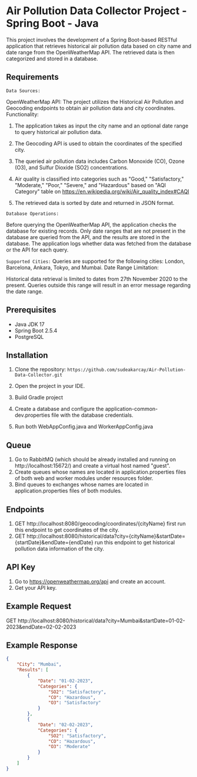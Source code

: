 
# Air Pollution Data Collector Project - Spring Boot - Java
This project involves the development of a Spring Boot-based RESTful application that retrieves historical air pollution data based on city name and date range from the OpenWeatherMap API. The retrieved data is then categorized and stored in a database. 

## Requirements

`Data Sources:`

OpenWeatherMap API: The project utilizes the Historical Air Pollution and Geocoding endpoints to obtain air pollution data and city coordinates.
Functionality:

1. The application takes as input the city name and an optional date range to query historical air pollution data.
2. The Geocoding API is used to obtain the coordinates of the specified city.
3. The queried air pollution data includes Carbon Monoxide (CO), Ozone (O3), and Sulfur Dioxide (SO2) concentrations.
4. Air quality is classified into categories such as "Good," "Satisfactory," "Moderate," "Poor," "Severe," and "Hazardous" based on "AQI Category" table on https://en.wikipedia.org/wiki/Air_quality_index#CAQI 

5. The retrieved data is sorted by date and returned in JSON format.

`Database Operations:`

Before querying the OpenWeatherMap API, the application checks the database for existing records.
Only date ranges that are not present in the database are queried from the API, and the results are stored in the database.
The application logs whether data was fetched from the database or the API for each query.

`Supported Cities:` Queries are supported for the following cities: London, Barcelona, Ankara, Tokyo, and Mumbai.
Date Range Limitation:

Historical data retrieval is limited to dates from 27th November 2020 to the present. Queries outside this range will result in an error message regarding the date range.



## Prerequisites
- Java JDK 17
- Spring Boot 2.5.4
- PostgreSQL


## Installation

1. Clone the repository: `https://github.com/sudeakarcay/Air-Pollution-Data-Collector.git`

2. Open the project in your IDE.

3. Build Gradle project

4. Create a database and configure the application-common-dev.properties file with the database credentials.

5. Run both WebAppConfig.java and WorkerAppConfig.java

## Queue

1. Go to RabbitMQ (which should be already installed and running on http://localhost:15672/) and create a virtual host named "guest".
2. Create queues whose names are located in application.properties files of both web and worker modules under resources folder.
3. Bind queues to exchanges whose names are located in application.properties files of both modules.

## Endpoints

1. GET http://localhost:8080/geocoding/coordinates/{cityName} first run this endpoint to get coordinates of the city.
2. GET http://localhost:8080/historical/data?city={cityName}&startDate={startDate}&endDate={endDate} run this endpoint to get historical pollution data information of the city.

## API Key

1. Go to https://openweathermap.org/api and create an account.
2. Get your API key.


## Example Request

GET http://localhost:8080/historical/data?city=Mumbai&startDate=01-02-2023&endDate=02-02-2023

## Example Response 

``` json
{
    "City": "Mumbai",
    "Results": [
        {
            "Date": "01-02-2023",
            "Categories": {
                "SO2": "Satisfactory",
                "CO": "Hazardous",
                "O3": "Satisfactory"
            }
        },
        {
            "Date": "02-02-2023",
            "Categories": {
                "SO2": "Satisfactory",
                "CO": "Hazardous",
                "O3": "Moderate"
            }
        }
    ]
}
